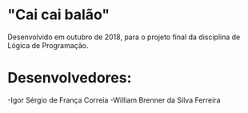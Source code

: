 # "Cai cai balão"

Desenvolvido em outubro de 2018, para o projeto final da disciplina de Lógica de Programação.

# Desenvolvedores:

-Igor Sérgio de França Correia
-William Brenner da Silva Ferreira
